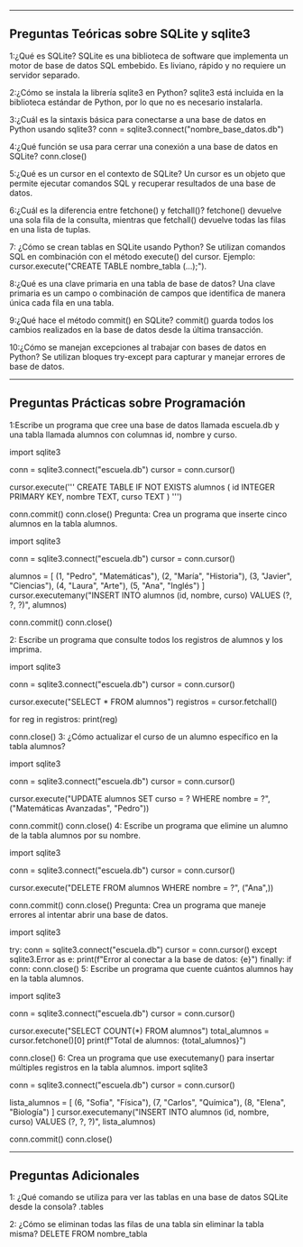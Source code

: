 
------------------------------------------------------------------------------------------------------------------
Preguntas Teóricas sobre SQLite y sqlite3
------------------------------------------------------------------------------------------------------------------

1:¿Qué es SQLite?
SQLite es una biblioteca de software que implementa un motor de base de datos SQL embebido. Es liviano, rápido y no requiere un servidor separado.

2:¿Cómo se instala la librería sqlite3 en Python?
sqlite3 está incluida en la biblioteca estándar de Python, por lo que no es necesario instalarla.

3:¿Cuál es la sintaxis básica para conectarse a una base de datos en Python usando sqlite3?
 conn = sqlite3.connect("nombre_base_datos.db")

4:¿Qué función se usa para cerrar una conexión a una base de datos en SQLite?
 conn.close()

5:¿Qué es un cursor en el contexto de SQLite?
 Un cursor es un objeto que permite ejecutar comandos SQL y recuperar resultados de una base de datos.

6:¿Cuál es la diferencia entre fetchone() y fetchall()?
fetchone() devuelve una sola fila de la consulta, mientras que fetchall() devuelve todas las filas en una lista de tuplas.

7: ¿Cómo se crean tablas en SQLite usando Python?
Se utilizan comandos SQL en combinación con el método execute() del cursor. Ejemplo: cursor.execute("CREATE TABLE nombre_tabla (...);").

8:¿Qué es una clave primaria en una tabla de base de datos?
Una clave primaria es un campo o combinación de campos que identifica de manera única cada fila en una tabla.

9:¿Qué hace el método commit() en SQLite?
commit() guarda todos los cambios realizados en la base de datos desde la última transacción.

10:¿Cómo se manejan excepciones al trabajar con bases de datos en Python?
Se utilizan bloques try-except para capturar y manejar errores de base de datos.

------------------------------------------------------------------------------------------------------------------
Preguntas Prácticas sobre Programación
------------------------------------------------------------------------------------------------------------------

1:Escribe un programa que cree una base de datos llamada escuela.db y una tabla llamada alumnos con columnas id, nombre y curso.

import sqlite3

conn = sqlite3.connect("escuela.db")
cursor = conn.cursor()

cursor.execute('''
CREATE TABLE IF NOT EXISTS alumnos (
    id INTEGER PRIMARY KEY,
    nombre TEXT,
    curso TEXT
)
''')

conn.commit()
conn.close()
Pregunta: Crea un programa que inserte cinco alumnos en la tabla alumnos.



import sqlite3

conn = sqlite3.connect("escuela.db")
cursor = conn.cursor()

alumnos = [
    (1, "Pedro", "Matemáticas"),
    (2, "María", "Historia"),
    (3, "Javier", "Ciencias"),
    (4, "Laura", "Arte"),
    (5, "Ana", "Inglés")
]
cursor.executemany("INSERT INTO alumnos (id, nombre, curso) VALUES (?, ?, ?)", alumnos)

conn.commit()
conn.close()

2: Escribe un programa que consulte todos los registros de alumnos y los imprima.


import sqlite3

conn = sqlite3.connect("escuela.db")
cursor = conn.cursor()

cursor.execute("SELECT * FROM alumnos")
registros = cursor.fetchall()

for reg in registros:
    print(reg)

conn.close()
3: ¿Cómo actualizar el curso de un alumno específico en la tabla alumnos?


import sqlite3

conn = sqlite3.connect("escuela.db")
cursor = conn.cursor()

cursor.execute("UPDATE alumnos SET curso = ? WHERE nombre = ?", ("Matemáticas Avanzadas", "Pedro"))

conn.commit()
conn.close()
4: Escribe un programa que elimine un alumno de la tabla alumnos por su nombre.



import sqlite3

conn = sqlite3.connect("escuela.db")
cursor = conn.cursor()

cursor.execute("DELETE FROM alumnos WHERE nombre = ?", ("Ana",))

conn.commit()
conn.close()
Pregunta: Crea un programa que maneje errores al intentar abrir una base de datos.



import sqlite3

try:
    conn = sqlite3.connect("escuela.db")
    cursor = conn.cursor()
except sqlite3.Error as e:
    print(f"Error al conectar a la base de datos: {e}")
finally:
    if conn:
        conn.close()
5: Escribe un programa que cuente cuántos alumnos hay en la tabla alumnos.



import sqlite3

conn = sqlite3.connect("escuela.db")
cursor = conn.cursor()

cursor.execute("SELECT COUNT(*) FROM alumnos")
total_alumnos = cursor.fetchone()[0]
print(f"Total de alumnos: {total_alumnos}")

conn.close()
6: Crea un programa que use executemany() para insertar múltiples registros en la tabla alumnos.
import sqlite3

conn = sqlite3.connect("escuela.db")
cursor = conn.cursor()

lista_alumnos = [
    (6, "Sofia", "Física"),
    (7, "Carlos", "Química"),
    (8, "Elena", "Biología")
]
cursor.executemany("INSERT INTO alumnos (id, nombre, curso) VALUES (?, ?, ?)", lista_alumnos)

conn.commit()
conn.close()

------------------------------------------------------------------------------------------------------------------
Preguntas Adicionales
------------------------------------------------------------------------------------------------------------------

1: ¿Qué comando se utiliza para ver las tablas en una base de datos SQLite desde la consola?
.tables

2: ¿Cómo se eliminan todas las filas de una tabla sin eliminar la tabla misma?
DELETE FROM nombre_tabla
